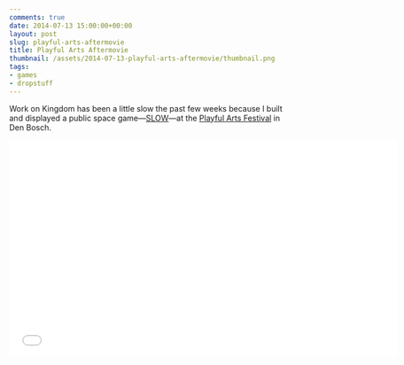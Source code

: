 ```yaml
---
comments: true
date: 2014-07-13 15:00:00+00:00
layout: post
slug: playful-arts-aftermovie
title: Playful Arts Aftermovie
thumbnail: /assets/2014-07-13-playful-arts-aftermovie/thumbnail.png
tags:
- games
- dropstuff
---
```


Work on Kingdom has been a little slow the past few weeks because I built and displayed a public space game—[SLOW](http://forums.tigsource.com/index.php?topic=40663)—at the [Playful Arts Festival](http://playfulartsfestival.com/) in Den Bosch. 

<iframe src="//player.vimeo.com/video/99232832?portrait=0&amp;color=65b8ff" width="700" height="393" frameborder="0" webkitallowfullscreen mozallowfullscreen allowfullscreen></iframe>